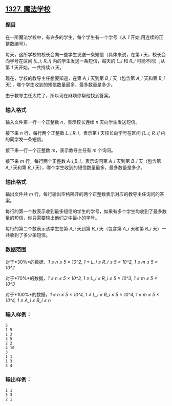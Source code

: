 ## [1327. 魔法学校](https://www.acwing.com/problem/content/1329/)

### 题目

在一所魔法学校中，有许多的学生，每个学生有一个学号（从 *1* 开始,用连续的正整数编号）。

每天，这所学校的校长会向一些学生发送一条短信（具体来说，在第 *i* 天，校长会向学号在区间 *[L_i, R_i]* 内的学生发送一条短信，每天的 *L_i* 和 *R_i* 可能不同）;从第 *1* 天开始，一共持续 *n* 天。

现在，学校的教导主任想要知道，在第 *A_i* 天到第 *B_i* 天（包含第 *A_i* 天和第 *B_i* 天），哪个学生收到的短信数量最多，最多数量是多少。

由于教导主任太忙了，所以现在麻烦你帮他找到答案。

### 输入格式

输入文件第一行一个正整数 *n*，表示校长连续 *n* 天向学生发送短信。

接下来 *n* 行，每行两个正整数 *L_i*,*R_i*，表示第 *i* 天校长向学号在区间 *[L_i, R_i]* 内的同学发一条短信。

接下来一行一个正整数 *m*，表示教导主任有 *m* 个询问。

接下来 *m* 行，每行两个正整数 *A_i*,*B_i*，表示询问第 *A_i* 天到第 *B_i* 天（包含第 *A_i* 天和第 *B_i* 天），哪个学生收到的短信数量最多，最多数量是多少。

### 输出格式

输出文件共 *m* 行，每行输出空格隔开的两个正整数表示对应的教导主任询问的答案。

每行的第一个数表示收到最多短信的学生的学号，如果有多个学生均收到了最多数量的短信，你只需要输出他们之中最小的学号。

每行的第二个数表示该学生在第 *A_i* 天到第 *B_i* 天（包含第 *A_i* 天和第 *B_i* 天）一共收到了多少条短信。

### 数据范围

对于*30%*的数据，*1 ≤ n ≤ 5 × 10^2, 1 ≤ L_i ≤ R_i ≤ 5 × 10^2, 1 ≤ m ≤ 5 × 10^2*

对于*70%*的数据，*1 ≤ n ≤ 5 × 10^3, 1 ≤ L_i ≤ R_i ≤ 5 × 10^3, 1 ≤ m ≤ 5 × 10^3*

对于*100%*的数据，*1 ≤ n ≤ 5 × 10^4, 1 ≤ L_i ≤ R_i ≤ 5 × 10^4, 1 ≤ m ≤ 5 × 10^4, 1 ≤ A_i ≤ B_i ≤ n*

### 输入样例：

```
5
1 5
1 3
3 5
2 2
4 10
3
1 1
1 3
3 4
```

### 输出样例：

```
1 1
3 3
2 1
```
